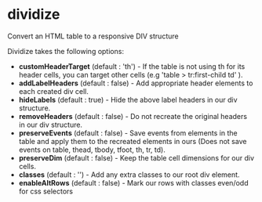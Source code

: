 dividize
========

Convert an HTML table to a responsive DIV structure

<p>Dividize takes the following options:
<ul>
<li><b>customHeaderTarget</b> (default : 'th') - If the table is not using th for its header cells, you can target other cells (e.g 'table > tr:first-child td' ).</li>
<li><b>addLabelHeaders</b> (default : false) - Add appropriate header elements to each created div cell.</li>
<li><b>hideLabels</b> (default : true) - Hide the above label headers in our div structure.</li>
<li><b>removeHeaders</b> (default : false) - Do not recreate the original headers in our div structure.</li>
<li><b>preserveEvents</b> (default : false) - Save events from elements in the table and apply them to the recreated elements in ours (Does not save events on table, thead, tbody, tfoot, th, tr, td).</li>
<li><b>preserveDim</b> (default : false) - Keep the table cell dimensions for our div cells.</li>
<li><b>classes</b> (default : '') - Add any extra classes to our root div element.</li>
<li><b>enableAltRows</b> (default : false) - Mark our rows with classes even/odd for css selectors</li>
</ul>
</p>
